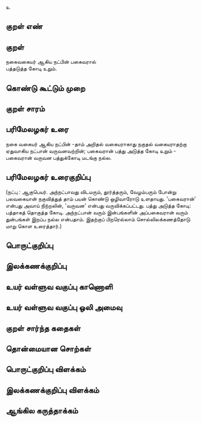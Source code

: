 உ

## குறள் எண் 


## குறள் 
நகைவகையர் ஆகிய நட்பின் பகைவரால்  
பத்தடுத்த கோடி உறும்.

## கொண்டு கூட்டும் முறை


## குறள் சாரம் 


## பரிமேலழகர் உரை
நகை வகையர் ஆகிய நட்பின் -தாம் அறிதல் வகையராகாது நகுதல் வகையராதற்கு ஏதுவாகிய நட்பான் வருவனவற்றின்; பகைவரான் பத்து அடுத்த கோடி உறும் - பகைவரான் வருவன பத்துக்கோடி மடங்கு நல்ல. 

## பரிமேலழகர் உரைகுறிப்பு   
(நட்பு : ஆகுபெயர். அந்நட்பாவது விடமரும், தூர்த்தரும், வேழம்பரும் போன்று பலவகையான் நகுவித்துத் தாம் பயன் கொண்டு ஒழிவாரோடு உளதாயது. 'பகைவரான்' என்பது அவாய் நிற்றலின், 'வருவன' என்பது வருவிக்கப்பட்டது. பத்து அடுத்த கோடி: பத்தாகத் தொகுத்த கோடி. அந்நட்பான் வரும் இன்பங்களின் அப்பகைவரான் வரும் துன்பங்கள் இறப்ப நல்ல என்பதாம். இதற்குப் பிறரெல்லாம் சொல்லிலக்கணத்தோடு மாறு கொள உரைத்தார்.)

## பொருட்குறிப்பு 


## இலக்கணக்குறிப்பு  


## உயர் வள்ளுவ வகுப்பு காணொளி


## உயர் வள்ளுவ வகுப்பு ஒலி அமைவு 

 
## குறள் சார்ந்த கதைகள் 


## தொன்மையான சொற்கள்


## பொருட்குறிப்பு விளக்கம்


## இலக்கணக்குறிப்பு விளக்கம்


## ஆங்கில கருத்தாக்கம் 


